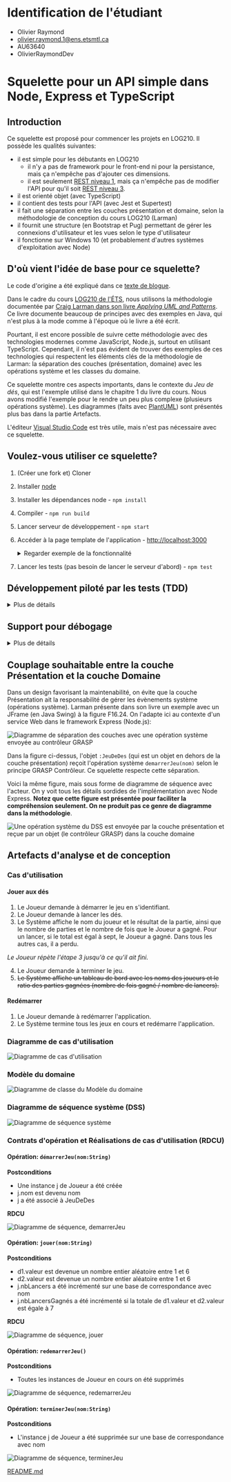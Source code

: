 # Identification de l'étudiant

- <nomComplet1>Olivier Raymond</nomComplet1>
- <courriel1>olivier.raymond.1@ens.etsmtl.ca</courriel1>
- <codeMoodle1>AU63640</codeMoodle1>
- <githubAccount1>OlivierRaymondDev</githubAccount1>

# Squelette pour un API simple dans Node, Express et TypeScript

## Introduction

Ce squelette est proposé pour commencer les projets en LOG210. Il possède les qualités suivantes:

- il est simple pour les débutants en LOG210
  - il n'y a pas de framework pour le front-end ni pour la persistance, mais ça n'empêche pas d'ajouter ces dimensions.
  - il est seulement [REST niveau 1](https://devopedia.org/richardson-maturity-model#qst-ans-3), mais ça n'empêche pas de modifier l'API pour qu'il soit [REST niveau 3](https://devopedia.org/richardson-maturity-model#qst-ans-5).
- il est orienté objet (avec TypeScript)
- il contient des tests pour l'API (avec Jest et Supertest)
- il fait une séparation entre les couches présentation et domaine, selon la méthodologie de conception du cours LOG210 (Larman)
- il fournit une structure (en Bootstrap et Pug) permettant de gérer les connexions d'utilisateur et les vues selon le type d'utilisateur
- il fonctionne sur Windows 10 (et probablement d'autres systèmes d'exploitation avec Node)

## D'où vient l'idée de base pour ce squelette?

Le code d'origine a été expliqué dans ce [texte de blogue](http://mherman.org/blog/2016/11/05/developing-a-restful-api-with-node-and-typescript/#.WB3zyeErJE4).

Dans le cadre du cours [LOG210 de l'ÉTS](https://www.etsmtl.ca/etudes/cours/log210), nous utilisons la méthodologie documentée par [Craig Larman dans son livre *Applying UML and Patterns*](http://www.craiglarman.com/wiki/index.php?title=Book_Applying_UML_and_Patterns). Ce livre documente beaucoup de principes avec des exemples en Java, qui n'est plus à la mode comme à l'époque où le livre a été écrit.

Pourtant, il est encore possible de suivre cette méthodologie avec des technologies modernes comme JavaScript, Node.js, surtout en utilisant TypeScript. Cependant, il n'est pas évident de trouver des exemples de ces technologies qui respectent les éléments clés de la méthodologie de Larman: la séparation des couches (présentation, domaine) avec les opérations système et les classes du domaine.

Ce squelette montre ces aspects importants, dans le contexte du *Jeu de dés*, qui est l'exemple utilisé dans le chapitre 1 du livre du cours. Nous avons modifié l'exemple pour le rendre un peu plus complexe (plusieurs opérations système). Les diagrammes (faits avec [PlantUML](https://stackoverflow.com/questions/32203610/how-to-integrate-uml-diagrams-into-gitlab-or-github)) sont présentés plus bas dans la partie Artefacts.

L'éditeur [Visual Studio Code](https://code.visualstudio.com/) est très utile, mais n'est pas nécessaire avec ce squelette.

## Voulez-vous utiliser ce squelette?

1. (Créer une fork et) Cloner
1. Installer [node](https://nodejs.org/en/download/)
1. Installer les dépendances node - `npm install`
1. Compiler - `npm run build`
1. Lancer serveur de développement - `npm start`
1. Accéder à la page template de l'application - <http://localhost:3000>
   <details>
     <summary>Regarder exemple de la fonctionnalité</summary>

     <p>

     ![GIF animé de la fonctionnalité de l'application Jeu de Dés](https://user-images.githubusercontent.com/7606540/148088563-e4f7d26a-033b-4a77-8a9a-e56758dad1ee.gif)

    </p>
   </details>
1. Lancer les tests (pas besoin de lancer le serveur d'abord) - `npm test`

## Développement piloté par les tests (TDD)

   <details>
     <summary>Plus de détails</summary><p>

![États du TDD](http://www.plantuml.com/plantuml/proxy?cache=no&src=https://raw.githubusercontent.com/profcfuhrmanets/log210-jeu-de-des-python-flask/master/docs/tdd.puml&fmt=svg)

Le développement piloté par les tests (Test-Driven Development, TDD) est une façon de développer des logiciels en commençant par les tests. Il y a plusieurs avantages de cette façon de faire et ce squelette supporte la méthodologie.

Le TDD suit un cycle particulier, comme vous pouvez voir à l'image plus haut:

1. Écrire un nouveau test
2. Exécuter le test (qui échouera)
3. Écrire juste assez de code pour faire passer le test
4. Refactoriser le code (et les tests) au besoin, et recommencer

> Il y a des tests pour tous les appels de l'API du serveur web, mais on devrait également faire des tests pour les autres classes (par exemple, des tests unitaires des classes du domaine).

  </p>
  </details>

## Support pour débogage

   <details>
     <summary>Plus de détails</summary><p>

Ce squelette offre la possibilité de déboguer le code du serveur à l'aide de points d'arrêt placés à l'intérieur des fichiers TypeScript.

Voici comment il est possible de déboguer le projet à l'aide de différents environnements de développement.

### Débogage avec Visual Studio Code

VS Code offre la possibilité d'ajouter des configurations d'exécution à l'aide d'un fichier local. Ce fichier doit être nommé `launch.json` et être placé dans un dossier nommé `.vscode` à la racine du projet.

On peut utiliser ce fichier afin de créer des configurations d'exécution de débogage pour le projet. Un exemple de contenu pour ce fichier pourrait être :

```json
{
    "version": "0.2.0",
    "configurations": [
        {
            "command": "npm start",
            "name": "Debug",
            "request": "launch",
            "type": "node-terminal"
        },
        {
            "command": "npm run start:watch",
            "name": "Debug:Watch",
            "request": "launch",
            "type": "node-terminal"
        }
    ]
}
```

Le lien suivant présente les subtilités de l'utilisation du fichier `launch.json` de VS Code dans le cadre d'un projet NodeJS : <https://code.visualstudio.com/docs/nodejs/nodejs-debugging>

Les configurations créées dans ce fichier peuvent ensuite être lancées à partir de l'onglet «&nbsp;Run&nbsp;» de la barre de régions à gauche de VS Code.

Sinon, il est possible d'attacher le débogueur de VS Code à une nouvelle exécution du projet sans avoir à créer un fichier `launch.json`. Il suffit de se rendre sur le fichier `package.json` et de cliquer sur le bouton «&nbsp;Debug&nbsp;» qui apparaît au-dessus de la section «&nbsp;Script&nbsp;».

Une fois le débogueur attaché par l'une ou l'autre des méthodes présentées ci-dessus, l'exécution du code cessera lors de la rencontre d'un point d'arrêt sur un fichier TypeScript et il sera possible d'inspecter la valeur des variables visibles.

Pour plus d'informations au sujet de l'utilisation des breakpoints dans VS Code, voir <https://code.visualstudio.com/docs/editor/debugging#_breakpoints>

### Débogage avec JetBrains WebStorm

Les mêmes instructions présentées dans cette section peuvent être utilisées pour déboguer le projet à partir d'un autre environnement JetBrains (comme IntelliJ) lorsque les plug-ins nécessaires sont installés.

Dans WebStorm, il est possible de créer une configuration d'exécution à l'aide de la liste déroulante à côté du bouton d'exécution «&nbsp;Run&nbsp;». Pour ce projet, il est nécessaire de créer une configuration de type «&nbsp;npm&nbsp;» et de lui associer la commande «&nbsp;run&nbsp;» ainsi que le script «&nbsp;start&nbsp;» ou «&nbsp;start:watch&nbsp;».

Le lien suivant présente les subtilités de cette configuration avec plus de détails : <https://www.jetbrains.com/help/webstorm/run-debug-configuration-npm.html>

Les configurations ainsi créées peuvent ensuite être lancées en mode débogage en cliquant sur le bouton «&nbsp;Debug&nbsp;» à droite du bouton «&nbsp;Start&nbsp;».

Sinon, il est possible d'attacher le débogueur de WebStorm à une nouvelle exécution du projet sans avoir à créer une nouvelle configuration d'exécution. Il suffit de se rendre sur le fichier `package.json` et de cliquer sur le bouton en forme de triangle vert à côté des scripts «&nbsp;start&nbsp;» ou «&nbsp;start:watch&nbsp;» et de sélectionner l'option «&nbsp;Debug&nbsp;».

Une fois le débogueur attaché par l'une ou l'autre des méthodes présentées ci-dessus, l'exécution du code cessera lors de la rencontre d'un point d'arrêt sur un fichier TypeScript et il sera possible d'inspecter la valeur des variables visibles.

Pour plus d'informations au sujet de l'utilisation des breakpoints dans WebStorm, voir <https://www.jetbrains.com/help/webstorm/using-breakpoints.html>

  </p>
  </details>

## Couplage souhaitable entre la couche Présentation et la couche Domaine

Dans un design favorisant la maintenabilité, on évite que la couche Présentation ait la responsabilité de gérer les évènements système (opérations système). Larman présente dans son livre un exemple avec un JFrame (en Java Swing) à la figure F16.24. On l'adapte ici au contexte d'un service Web dans le framework Express (Node.js):

![Diagramme de séparation des couches avec une opération système envoyée au contrôleur GRASP](http://www.plantuml.com/plantuml/proxy?cache=no&fmt=svg&src=https://raw.githubusercontent.com/profcfuhrmanets/log210-jeu-de-des-node-express-ts/master/docs/modeles/figure-f16.24-web.puml)

Dans la figure ci-dessus, l'objet `:JeuDeDes` (qui est un objet en dehors de la couche présentation) reçoit l'opération système `demarrerJeu(nom)` selon le principe GRASP Contrôleur. Ce squelette respecte cette séparation.

Voici la même figure, mais sous forme de diagramme de séquence avec l'acteur. On y voit tous les détails sordides de l'implémentation avec Node Express. **Notez que cette figure est présentée pour faciliter la compréhension seulement. On ne produit pas ce genre de diagramme dans la méthodologie**.

![Une opération système du DSS est envoyée par la couche présentation et reçue par un objet (le contrôleur GRASP) dans la couche domaine](http://www.plantuml.com/plantuml/proxy?cache=no&fmt=svg&src=https://raw.githubusercontent.com/profcfuhrmanets/log210-jeu-de-des-node-express-ts/master/docs/modeles/dss-details-demarrerJeu.puml)

## Artefacts d'analyse et de conception

### Cas d'utilisation

#### Jouer aux dés

1. Le Joueur demande à démarrer le jeu en s'identifiant.
1. Le Joueur demande à lancer les dés.
1. Le Système affiche le nom du joueur et le résultat de la partie, ainsi que le nombre de parties et le nombre de fois que le Joueur a gagné. Pour un lancer, si le total est égal à sept, le Joueur a gagné. Dans tous les autres cas, il a perdu.

*Le Joueur répète l'étape 3 jusqu'à ce qu'il ait fini.*

4. Le Joueur demande à terminer le jeu.
1. ~~Le Système affiche un tableau de bord avec les noms des joueurs et le ratio des parties gagnées (nombre de fois gagné / nombre de lancers).~~

#### Redémarrer

1. Le Joueur demande à redémarrer l'application.
2. Le Système termine tous les jeux en cours et redémarre l'application.

### Diagramme de cas d'utilisation

![Diagramme de cas d'utilisation](http://www.plantuml.com/plantuml/proxy?cache=no&fmt=svg&src=https://raw.githubusercontent.com/cc-probitaille/laboratoire-0-OlivierRaymondDev/refs/heads/master/docs/modeles/dcu.puml)

### Modèle du domaine

![Diagramme de classe du Modèle du domaine](http://www.plantuml.com/plantuml/proxy?cache=no&fmt=svg&src=https://raw.githubusercontent.com/profcfuhrmanets/log210-jeu-de-des-node-express-ts/master/docs/modeles/mdd.puml)

### Diagramme de séquence système (DSS)

![Diagramme de séquence système](http://www.plantuml.com/plantuml/proxy?cache=no&fmt=svg&src=https://raw.githubusercontent.com/profcfuhrmanets/log210-jeu-de-des-node-express-ts/master/docs/modeles/dss-jouer.puml)

### Contrats d'opération et Réalisations de cas d'utilisation (RDCU)

#### Opération: `démarrerJeu(nom:String)`

**Postconditions**

- Une instance j de Joueur a été créée
- j.nom est devenu nom
- j a été associé à JeuDeDes

**RDCU**

![Diagramme de séquence, demarrerJeu](http://www.plantuml.com/plantuml/proxy?cache=no&fmt=svg&src=https://raw.githubusercontent.com/profcfuhrmanets/log210-jeu-de-des-node-express-ts/master/docs/modeles/rdcu-demarrerJeu.puml)

#### Opération: `jouer(nom:String)`

**Postconditions**

- d1.valeur est devenue un nombre entier aléatoire entre 1 et 6
- d2.valeur est devenue un nombre entier aléatoire entre 1 et 6
- j.nbLancers a été incrémenté sur une base de correspondance avec nom
- j.nbLancersGagnés a été incrémenté si la totale de d1.valeur et d2.valeur est égale à 7

**RDCU**

![Diagramme de séquence, jouer](http://www.plantuml.com/plantuml/proxy?cache=no&fmt=svg&src=https://raw.githubusercontent.com/profcfuhrmanets/log210-jeu-de-des-node-express-ts/master/docs/modeles/rdcu-jouer.puml)

#### Opération: `redemarrerJeu()`

**Postconditions**

- Toutes les instances de Joueur en cours on été supprimés

![Diagramme de séquence, redemarrerJeu](http://www.plantuml.com/plantuml/proxy?cache=no&fmt=svg&src=https://raw.githubusercontent.com/cc-probitaille/laboratoire-0-OlivierRaymondDev/refs/heads/master/docs/modeles/rdcu-redemarrerJeu.puml)


#### Opération: `terminerJeu(nom:String)`

**Postconditions**

- L'instance j de Joueur a été supprimée sur une base de correspondance avec nom

![Diagramme de séquence, terminerJeu](http://www.plantuml.com/plantuml/proxy?cache=no&fmt=svg&src=https://raw.githubusercontent.com/profcfuhrmanets/log210-jeu-de-des-node-express-ts/master/docs/modeles/rdcu-terminerJeu.puml)

[README.md](../README.md)
